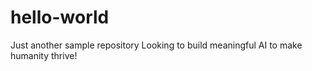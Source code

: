 # hello-world
Just another sample repository 
Looking to build meaningful AI to make humanity thrive!
